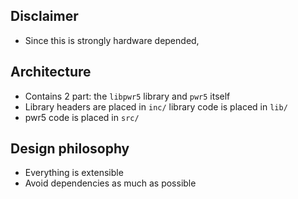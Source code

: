 ## Disclaimer
* Since this is strongly hardware depended, 

## Architecture
* Contains 2 part: the `libpwr5` library and `pwr5` itself
* Library headers are placed in `inc/` library code is placed in `lib/`
* pwr5 code is placed in `src/`

## Design philosophy
* Everything is extensible
* Avoid dependencies as much as possible

